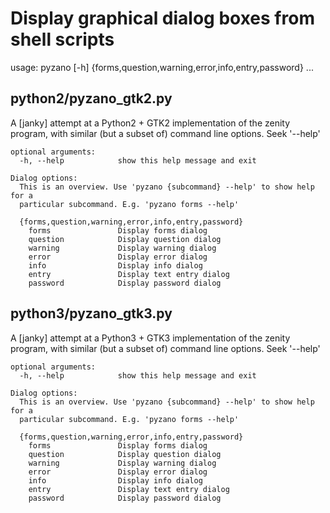 # Display graphical dialog boxes from shell scripts

usage: pyzano [-h] {forms,question,warning,error,info,entry,password} ...

## python2/pyzano_gtk2.py

A [janky] attempt at a Python2 + GTK2 implementation of the zenity program, with similar (but a subset of) command line options. Seek '--help'

    optional arguments:
      -h, --help            show this help message and exit

    Dialog options:
      This is an overview. Use 'pyzano {subcommand} --help' to show help for a
      particular subcommand. E.g. 'pyzano forms --help'

      {forms,question,warning,error,info,entry,password}
        forms               Display forms dialog
        question            Display question dialog
        warning             Display warning dialog
        error               Display error dialog
        info                Display info dialog
        entry               Display text entry dialog
        password            Display password dialog

## python3/pyzano_gtk3.py

A [janky] attempt at a Python3 + GTK3 implementation of the zenity program, with similar (but a subset of) command line options. Seek '--help'

    optional arguments:
      -h, --help            show this help message and exit

    Dialog options:
      This is an overview. Use 'pyzano {subcommand} --help' to show help for a
      particular subcommand. E.g. 'pyzano forms --help'

      {forms,question,warning,error,info,entry,password}
        forms               Display forms dialog
        question            Display question dialog
        warning             Display warning dialog
        error               Display error dialog
        info                Display info dialog
        entry               Display text entry dialog
        password            Display password dialog


